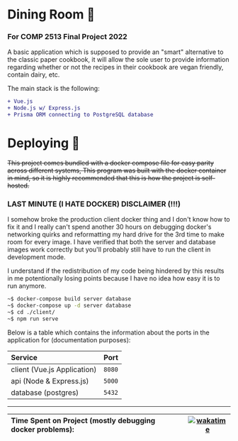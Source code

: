 # Dining Room 🍴
### For COMP 2513 Final Project 2022

A basic application which is supposed to provide an "smart" alternative to the classic paper cookbook, it will allow the sole user to provide information regarding whether or not the recipes in their cookbook are vegan friendly, contain dairy, etc.

The main stack is the following:
```diff
+ Vue.js
+ Node.js w/ Express.js
+ Prisma ORM connecting to PostgreSQL database
```

# Deploying 🚀

~~This project comes bundled with a docker compose file for easy parity across different systems, This program was built with the docker container in mind, so it is highly recommended that this is how the project is self-hosted.~~


### LAST MINUTE (I HATE DOCKER) DISCLAIMER (!!!)
I somehow broke the production client docker thing and I don't know how to fix it and I really can't spend another 30 hours on debugging docker's networking quirks and reformatting my hard drive for the 3rd time to make room for every image. I have verified that both the server and database images work correctly but you'll probably still have to run the client in development mode.

I understand if the redistribution of my code being hindered by this results in me potentionally losing points because I have no idea how easy it is to run anymore.

```sh
~$ docker-compose build server database
~$ docker-compose up -d server database
~$ cd ./client/ 
~$ npm run serve 
```

Below is a table which contains the information about the ports in the application for (documentation purposes):

| Service | Port |
| :------ | :--- |
| client (Vue.js Application) | `8080` |
| api (Node & Express.js) | `5000` |
| database (postgres) | `5432` | 

---

| Time Spent on Project (mostly debugging docker problems): | [![wakatime](https://wakatime.com/badge/user/863c0ea9-1f76-4628-9b82-b32d093ded49/project/4a6f5b29-db02-4a00-8e51-49b3dde3f127.svg)](https://wakatime.com/badge/user/863c0ea9-1f76-4628-9b82-b32d093ded49/project/4a6f5b29-db02-4a00-8e51-49b3dde3f127) |
| :--- | :---: |
